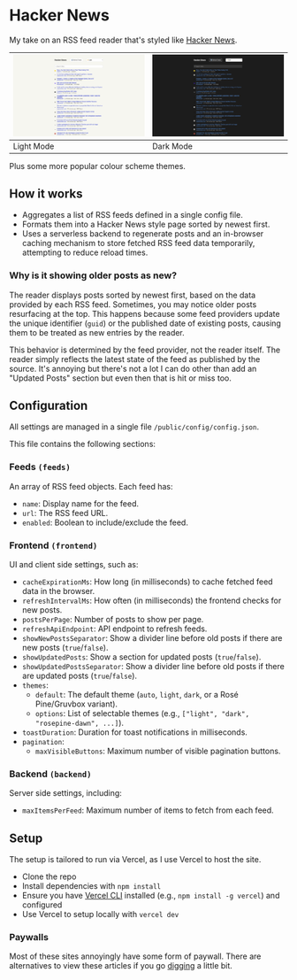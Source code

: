 # Hacker News

My take on an RSS feed reader that's styled like [Hacker News](https://news.ycombinator.com/news).

| ![Screenshot of Light Mode](/img/frontpage-light.png) | ![Screenshot of Dark Mode](/img/frontpage-dark.png) |
|------------------------------------------------------|----------------------------------------------------|
| Light Mode                                           | Dark Mode                                          |

Plus some more popular colour scheme themes.

## How it works

- Aggregates a list of RSS feeds defined in a single config file.
- Formats them into a Hacker News style page sorted by newest first.
- Uses a serverless backend to regenerate posts and an in-browser caching mechanism to store fetched RSS feed data temporarily, attempting to reduce reload times.

### Why is it showing older posts as new?

The reader displays posts sorted by newest first, based on the data provided by each RSS feed. Sometimes, you may notice older posts resurfacing at the top. This happens because some feed providers update the unique identifier (`guid`) or the published date of existing posts, causing them to be treated as new entries by the reader.

This behavior is determined by the feed provider, not the reader itself. The reader simply reflects the latest state of the feed as published by the source. It's annoying but there's not a lot I can do other than add an "Updated Posts" section but even then that is hit or miss too.

## Configuration

All settings are managed in a single file `/public/config/config.json`.

This file contains the following sections:

### Feeds `(feeds)`

  An array of RSS feed objects. Each feed has:

- `name`: Display name for the feed.
- `url`: The RSS feed URL.
- `enabled`: Boolean to include/exclude the feed.

### Frontend `(frontend)`

  UI and client side settings, such as:

- `cacheExpirationMs`: How long (in milliseconds) to cache fetched feed data in the browser.
- `refreshIntervalMs`: How often (in milliseconds) the frontend checks for new posts.
- `postsPerPage`: Number of posts to show per page.
- `refreshApiEndpoint`: API endpoint to refresh feeds.
- `showNewPostsSeparator`: Show a divider line before old posts if there are new posts (`true`/`false`).
- `showUpdatedPosts`: Show a section for updated posts (`true`/`false`).
- `showUpdatedPostsSeparator`: Show a divider line before old posts if there are updated posts (`true`/`false`).
- `themes`:  
  - `default`: The default theme (`auto`, `light`, `dark`, or a Rosé Pine/Gruvbox variant).
  - `options`: List of selectable themes (e.g., `["light", "dark", "rosepine-dawn", ...]`).
- `toastDuration`: Duration for toast notifications in milliseconds.
- `pagination`:  
  - `maxVisibleButtons`: Maximum number of visible pagination buttons.

### Backend `(backend)`

  Server side settings, including:

- `maxItemsPerFeed`: Maximum number of items to fetch from each feed.

## Setup

The setup is tailored to run via Vercel, as I use Vercel to host the site.

- Clone the repo
- Install dependencies with `npm install`
- Ensure you have [Vercel CLI](https://vercel.com/docs/cli) installed (e.g., `npm install -g vercel`) and configured
- Use Vercel to setup locally with `vercel dev`

### Paywalls

Most of these sites annoyingly have some form of paywall. There are alternatives to view these articles if you go [digging](https://fluted.omg.lol/links#-arrgh) a little bit.
